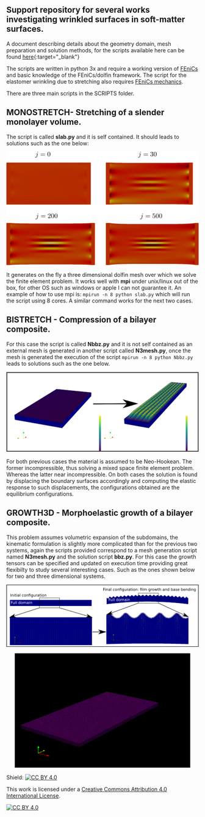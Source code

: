 ## Support repository for several works investigating wrinkled surfaces in soft-matter surfaces.

A document describing details about the geometry domain, mesh preparation and solution methods, for the scripts available here
can be found [here]("https://calugo.github.io/wrinkles/view.pdf"){:target="_blank"}

The scripts are written in python 3x and require a working version of [FEniCs](https://fenicsproject.org/) and basic knowledge of the FEniCs/dolfin framework. The script for the elastomer wrinkling due to stretching also requires [FEniCs mechanics](https://www.sciencedirect.com/science/article/pii/S2352711018300979).

There are three main scripts in the SCRIPTS folder.

## MONOSTRETCH- Stretching of a slender monolayer volume.

The script is called **slab.py** and it is self contained. It should leads to solutions such as the one below: 

![Neo-Hookean](IMGS/SOLS.png)

It generates on the fly a three dimensional dolfin mesh over which we solve the finite element problem. It works well with **mpi** under unix/linux out of the box, for other OS such as windows or apple I can not guarantee it.  An example of how to use mpi is: `mpirun -n 8 python slab.py`
 which will run the script using 8 cores. A similar command works for the next two cases. 

## BISTRETCH - Compression of a bilayer composite.

For this case the script is called **Nbbz.py** and it is not self contained as an external mesh is generated in another script called **N3mesh.py**, once the mesh is generated the execution of the script `mpirun -n 8 python Nbbz.py` leads to solutions such as the one below. 

![Stretchcomp](IMGS/COMP3D.png)

For both previous cases the material is assumed to be Neo-Hookean. The former incompressible, thus solving a mixed space finite element problem. Whereas the latter near incompressible. On both cases the solution is found by displacing the boundary surfaces accordingly and computing the elastic response to such displacements, the configurations obtained are the equilibrium configurations.

## GROWTH3D - Morphoelastic growth of a bilayer composite.

This problem assumes volumetric expansion of the subdomains, the kinematic formulation is slightly more complicated than for the previous two systems, again the scripts provided correspond to a mesh generation script named **N3mesh.py** and the solution script **bbz.py**. For this case the growth tensors can be specified and updated on execution time providing great flexibilty to study several interesting cases. Such as the ones shown below for two and three dimensional systems.

![FILMG2d](IMGS/GR2D.png)

<p align="center">
  <img width="460" height="300" src="IMGS/PR.gif">
</p>


Shield: [![CC BY 4.0][cc-by-shield]][cc-by]

This work is licensed under a
[Creative Commons Attribution 4.0 International License][cc-by].

[![CC BY 4.0][cc-by-image]][cc-by]

[cc-by]: http://creativecommons.org/licenses/by/4.0/
[cc-by-image]: https://i.creativecommons.org/l/by/4.0/88x31.png
[cc-by-shield]: https://img.shields.io/badge/License-CC%20BY%204.0-lightgrey.svg


